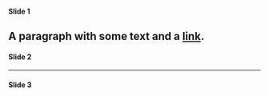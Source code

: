 #### Slide 1
A paragraph with some text and a [link](http://hakim.se).
---
#### Slide 2
---
#### Slide 3
